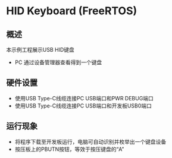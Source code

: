 # HID Keyboard (FreeRTOS)

## 概述

本示例工程展示USB HID键盘

- PC 通过设备管理器查看得到一个键盘

## 硬件设置

- 使用USB Type-C线缆连接PC USB端口和PWR DEBUG端口
- 使用USB Type-C线缆连接PC USB端口和开发板USB0端口

## 运行现象


- 将程序下载至开发板运行，电脑可自动识别并枚举出一个键盘设备
- 按压板上的PBUTN按钮，等效于按压键盘的“A”

